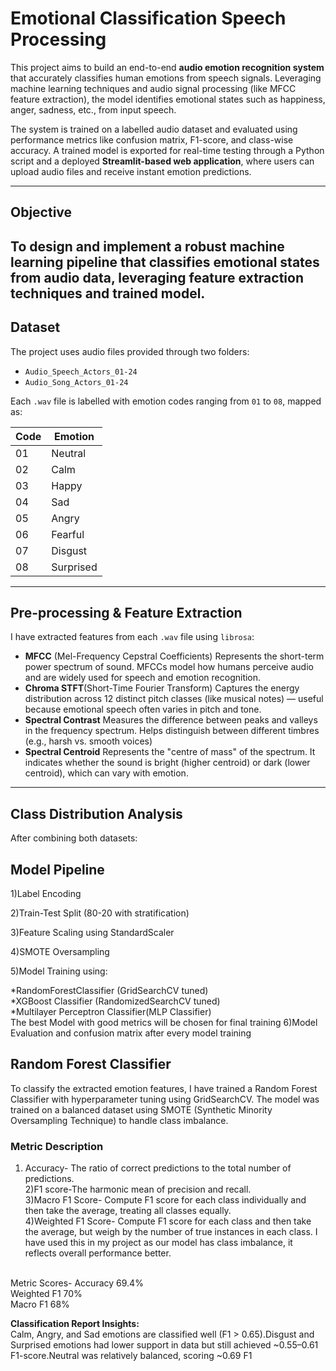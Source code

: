 
# Emotional Classification Speech Processing

This project aims to build an end-to-end **audio emotion recognition system** that accurately classifies human emotions from speech signals. Leveraging machine learning techniques and audio signal processing (like MFCC feature extraction), the model identifies emotional states such as happiness, anger, sadness, etc., from input speech.

The system is trained on a labelled audio dataset and evaluated using performance metrics like confusion matrix, F1-score, and class-wise accuracy. A trained model is exported for real-time testing through a Python script and a deployed **Streamlit-based web application**, where users can upload audio files and receive instant emotion predictions.

---

##  Objective

To design and implement a robust machine learning pipeline that classifies **emotional states from audio data**, leveraging feature extraction techniques and trained model.
---

##  Dataset

The project uses audio files provided through two folders:
- `Audio_Speech_Actors_01-24`
- `Audio_Song_Actors_01-24`

Each `.wav` file is labelled with emotion codes ranging from `01` to `08`, mapped as:

| Code | Emotion     |
|------|-------------|
| 01   | Neutral     |
| 02   | Calm        |
| 03   | Happy       |
| 04   | Sad         |
| 05   | Angry       |
| 06   | Fearful     |
| 07   | Disgust     |
| 08   | Surprised   |

---

##  Pre-processing & Feature Extraction

I have extracted features from each `.wav` file using `librosa`:

- **MFCC** (Mel-Frequency Cepstral Coefficients)
Represents the short-term power spectrum of sound. MFCCs model how humans perceive audio and are widely used for speech and emotion recognition.
- **Chroma STFT**(Short-Time Fourier Transform)
Captures the energy distribution across 12 distinct pitch classes (like musical notes) — useful because emotional speech often varies in pitch and tone.
- **Spectral Contrast**
Measures the difference between peaks and valleys in the frequency spectrum. Helps distinguish between different timbres (e.g., harsh vs. smooth voices)
- **Spectral Centroid**
Represents the "centre of mass" of the spectrum. It indicates whether the sound is bright (higher centroid) or dark (lower centroid), which can vary with emotion.


---

##  Class Distribution Analysis

After combining both datasets:



## Model Pipeline <br>

1)Label Encoding

2)Train-Test Split (80-20 with stratification)

3)Feature Scaling using StandardScaler

4)SMOTE Oversampling

5)Model Training using:<br>

*RandomForestClassifier (GridSearchCV tuned)<br>
*XGBoost Classifier (RandomizedSearchCV tuned)<br>
*Multilayer Perceptron Classifier(MLP Classifier)<br>
The best Model with good metrics will be chosen for final training 
6)Model Evaluation and confusion matrix after every model training

## Random Forest Classifier 
To classify the extracted emotion features, I have trained a Random Forest Classifier with hyperparameter tuning using GridSearchCV. The model was trained on a balanced dataset using SMOTE (Synthetic Minority Oversampling Technique) to handle class imbalance.
### Metric Description
1) Accuracy- The ratio of correct predictions to the total number of predictions.<br>
2)F1 score-The harmonic mean of precision and recall.<br>
3)Macro F1 Score- Compute F1 score for each class individually and then take the average, treating all classes equally.<br>
4)Weighted F1 Score- Compute F1 score for each class and then take the average, but weigh by the number of true instances in each class. I have used this in my project as our model has class imbalance, it reflects overall performance better.<br><br>


Metric	Scores-
Accuracy	69.4% <br>
Weighted F1	70% <br>
Macro F1	68% <br>

**Classification Report Insights:** <br>
Calm, Angry, and Sad emotions are classified well (F1 > 0.65).Disgust and Surprised emotions had lower support in data but still achieved ~0.55–0.61 F1-score.Neutral was relatively balanced, scoring ~0.69 F1
